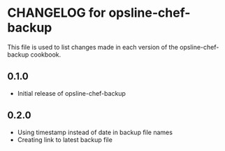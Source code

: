 # CHANGELOG for opsline-chef-backup

This file is used to list changes made in each version of the opsline-chef-backup cookbook.

## 0.1.0
* Initial release of opsline-chef-backup

## 0.2.0
* Using timestamp instead of date in backup file names
* Creating link to latest backup file
